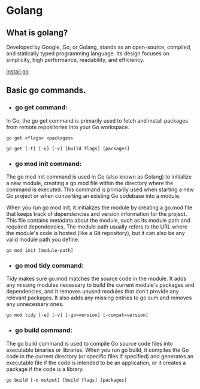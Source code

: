 # Golang

## What is golang?

Developed by Google, Go, or Golang, stands as an open-source, compiled, and statically typed programming language. Its design focuses on simplicity, high performance, readability, and efficiency.

[Install go](https://go.dev/)

## Basic go commands.

* ### go get command:

In Go, the go get command is primarily used to fetch and install packages from remote repositories into your Go workspace.

`go get <flags> <packages>`

`go get [-t] [-u] [-v] [build flags] [packages]`

* ### go mod init command:

The go mod init command is used in Go (also known as Golang) to initialize a new module, creating a go.mod file within the directory where the command is executed. This command is primarily used when starting a new Go project or when converting an existing Go codebase into a module.

When you run go mod init, it initializes the module by creating a go.mod file that keeps track of dependencies and version information for the project. This file contains metadata about the module, such as its module path and required dependencies. The module path usually refers to the URL where the module's code is hosted (like a Git repository), but it can also be any valid module path you define.

`go mod init [module-path]`

* ### go mod tidy command:

Tidy makes sure go.mod matches the source code in the module.
It adds any missing modules necessary to build the current module's
packages and dependencies, and it removes unused modules that
don't provide any relevant packages. It also adds any missing entries
to go.sum and removes any unnecessary ones.

`go mod tidy [-e] [-v] [-go=version] [-compat=version]`

* ### go build command:

The go build command is used to compile Go source code files into executable binaries or libraries. When you run go build, it compiles the Go code in the current directory (or specific files if specified) and generates an executable file if the code is intended to be an application, or it creates a package if the code is a library.

`go build [-o output] [build flags] [packages]`

